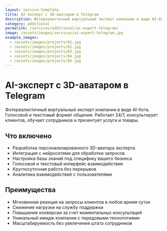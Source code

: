 ```yaml
---
layout: service-template
title: AI-эксперт с 3D-аватаром в Telegram
description: Фотореалистичный виртуальный эксперт компании в виде AI-бота. Голосовой и текстовый формат общения. Работает 24/7, консультирует клиентов, обучает сотрудников и презентует услуги и товары.
category: additional
permalink: /services/additional/ai-expert-telegram/
image: /assets/images/services/ai-expert-telegram.jpg
example_images:
  - /assets/images/projects/01.jpg
  - /assets/images/projects/02.jpg
  - /assets/images/projects/03.jpg
  - /assets/images/projects/04.jpg
  - /assets/images/projects/05.jpg
---
```


# AI-эксперт с 3D-аватаром в Telegram

Фотореалистичный виртуальный эксперт компании в виде AI-бота. Голосовой и текстовый формат общения. Работает 24/7, консультирует клиентов, обучает сотрудников и презентует услуги и товары.

## Что включено

- Разработка персонализированного 3D-аватара эксперта
- Интеграция с нейросетями для обработки запросов
- Настройка базы знаний под специфику вашего бизнеса
- Голосовой и текстовый интерфейс взаимодействия
- Круглосуточная работа без перерывов
- Аналитика взаимодействий с пользователями

## Преимущества

- Мгновенная реакция на запросы клиентов в любое время суток
- Снижение нагрузки на службу поддержки
- Повышение конверсии за счет моментальных консультаций
- Уникальный имидж компании с передовыми технологиями
- Масштабируемость без увеличения штата сотрудников

